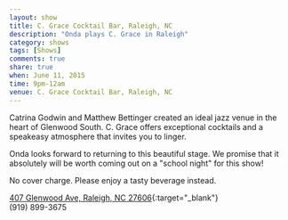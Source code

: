 ```yaml
---
layout: show
title: C. Grace Cocktail Bar, Raleigh, NC
description: "Onda plays C. Grace in Raleigh"
category: shows
tags: [Shows]
comments: true
share: true
when: June 11, 2015
time: 9pm-12am
venue: C. Grace Cocktail Bar, Raleigh, NC
---
```


Catrina Godwin and Matthew Bettinger created an ideal jazz venue in the heart of Glenwood South. C. Grace offers exceptional cocktails and a speakeasy atmosphere that invites you to linger.

Onda looks forward to returning to this beautiful stage. We promise that it absolutely will be worth coming out on a "school night" for this show!

No cover charge. Please enjoy a tasty beverage instead.

[407 Glenwood Ave, Raleigh, NC 27606](https://www.google.com/maps/place/C.Grace/@35.785375,-78.647421,17z/data=!3m1!4b1!4m2!3m1!1s0x89ac5f6669def927:0x20b4c5877c7e3224){:target="_blank"}
<br/>
(919) 899-3675
